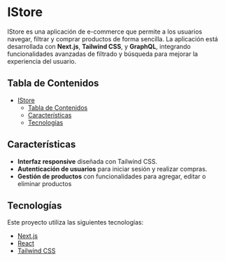 # IStore

IStore es una aplicación de e-commerce que permite a los usuarios navegar, filtrar y comprar productos de forma sencilla. La aplicación está desarrollada con **Next.js**, **Tailwind CSS**, y **GraphQL**, integrando funcionalidades avanzadas de filtrado y búsqueda para mejorar la experiencia del usuario.

## Tabla de Contenidos

- [IStore](#istore)
  - [Tabla de Contenidos](#tabla-de-contenidos)
  - [Características](#características)
  - [Tecnologías](#tecnologías)

## Características

- **Interfaz responsive** diseñada con Tailwind CSS.
- **Autenticación de usuarios** para iniciar sesión y realizar compras.
- **Gestión de productos** con funcionalidades para agregar, editar o eliminar productos

## Tecnologías

Este proyecto utiliza las siguientes tecnologías:

- [Next.js](https://nextjs.org/)
- [React](https://reactjs.org/)
- [Tailwind CSS](https://tailwindcss.com/)
